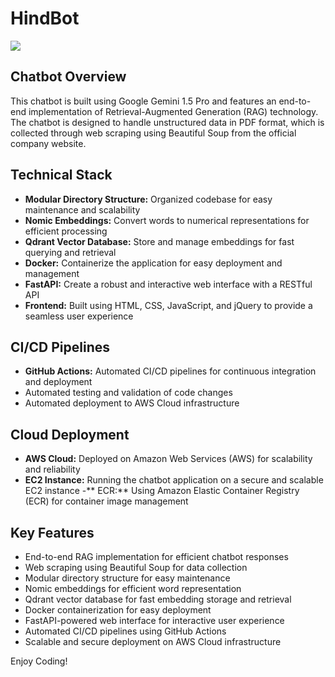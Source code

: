 # HindBot
<img src="static/HindBot.mp4">

## Chatbot Overview

This chatbot is built using Google Gemini 1.5 Pro and features an end-to-end implementation of Retrieval-Augmented Generation (RAG) technology. The chatbot is designed to handle unstructured data in PDF format, which is collected through web scraping using Beautiful Soup from the official company website.

## Technical Stack
- **Modular Directory Structure:** Organized codebase for easy maintenance and scalability
- **Nomic Embeddings:** Convert words to numerical representations for efficient processing
- **Qdrant Vector Database:** Store and manage embeddings for fast querying and retrieval
- **Docker:** Containerize the application for easy deployment and management
- **FastAPI:** Create a robust and interactive web interface with a RESTful API
- **Frontend:** Built using HTML, CSS, JavaScript, and jQuery to provide a seamless user experience

## CI/CD Pipelines
- **GitHub Actions:** Automated CI/CD pipelines for continuous integration and deployment
- Automated testing and validation of code changes
- Automated deployment to AWS Cloud infrastructure

## Cloud Deployment
- **AWS Cloud:** Deployed on Amazon Web Services (AWS) for scalability and reliability
- **EC2 Instance:** Running the chatbot application on a secure and scalable EC2 instance
-** ECR:** Using Amazon Elastic Container Registry (ECR) for container image management

## Key Features
- End-to-end RAG implementation for efficient chatbot responses
- Web scraping using Beautiful Soup for data collection
- Modular directory structure for easy maintenance
- Nomic embeddings for efficient word representation
- Qdrant vector database for fast embedding storage and retrieval
- Docker containerization for easy deployment
- FastAPI-powered web interface for interactive user experience
- Automated CI/CD pipelines using GitHub Actions
- Scalable and secure deployment on AWS Cloud infrastructure



Enjoy Coding!
